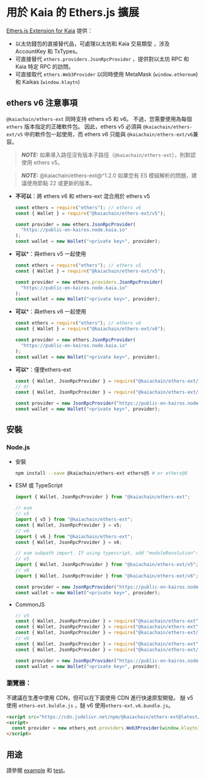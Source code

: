 # 用於 Kaia 的 Ethers.js 擴展

[Ethers.js Extension for Kaia](https://github.com/kaiachain/kaia-sdk/tree/main/ethers-ext) 提供：

- 以太坊錢包的直接替代品，可處理以太坊和 Kaia 交易類型
  ，涉及 AccountKey 和 TxTypes。
- 可直接替代 `ethers.providers.JsonRpcProvider` ，提供對以太坊 RPC 和
  Kaia 特定 RPC 的訪問。
- 可直接取代 `ethers.Web3Provider` 以同時使用 MetaMask (`window.ethereum`) 和 Kaikas (`window.klaytn`)

## ethers v6 注意事項

`@kaiachain/ethers-ext` 同時支持 ethers v5 和 v6。 不過，您需要使用為每個 `ethers` 版本指定的正確軟件包。 因此，ethers v5 必須與 `@kaiachain/ethers-ext/v5` 中的軟件包一起使用，而 ethers v6 只能與 `@kaiachain/ethers-ext/v6`兼容。

> **_NOTE:_**
> 如果導入路徑沒有版本子路徑（`@kaiachain/ethers-ext`），則默認使用 ethers v5。

> **_NOTE:_**
> @kaiachain/ethers-ext@^1.2.0 如果您有 ES 模組解析的問題，建議使用節點 22 或更新的版本。

- **不可以**：將 ethers v6 和 ethers-ext 混合用於 ethers v5

  ```js
  const ethers = require("ethers"); // ethers v6
  const { Wallet } = require("@kaiachain/ethers-ext/v5");

  const provider = new ethers.JsonRpcProvider(
    "https://public-en-kairos.node.kaia.io"
  );
  const wallet = new Wallet("<private key>", provider);
  ```

- **可以**\*：與ethers v5 一起使用

  ```js
  const ethers = require("ethers"); // ethers v5
  const { Wallet } = require("@kaiachain/ethers-ext/v5");

  const provider = new ethers.providers.JsonRpcProvider(
    "https://public-en-kairos.node.kaia.io"
  );
  const wallet = new Wallet("<private key>", provider);
  ```

- **可以**\*：與ethers v6 一起使用

  ```js
  const ethers = require("ethers"); // ethers v6
  const { Wallet } = require("@kaiachain/ethers-ext/v6");

  const provider = new ethers.JsonRpcProvider(
    "https://public-en-kairos.node.kaia.io"
  );
  const wallet = new Wallet("<private key>", provider);
  ```

- **可以**\*：僅使ethers-ext

  ```js
  const { Wallet, JsonRpcProvider } = require("@kaiachain/ethers-ext/v5");
  // or
  const { Wallet, JsonRpcProvider } = require("@kaiachain/ethers-ext/v6");

  const provider = new JsonRpcProvider("https://public-en-kairos.node.kaia.io");
  const wallet = new Wallet("<private key>", provider);
  ```

## 安裝

### Node.js

- 安裝
  ```sh
  npm install --save @kaiachain/ethers-ext ethers@5 # or ethers@6
  ```

- ESM 或 TypeScript

  ```ts
  import { Wallet, JsonRpcProvider } from "@kaiachain/ethers-ext";

  // esm
  // v5
  import { v5 } from "@kaiachain/ethers-ext";
  const { Wallet, JsonRpcProvider } = v5;
  // v6 
  import { v6 } from "@kaiachain/ethers-ext";
  const { Wallet, JsonRpcProvider } = v6;

  // esm subpath import. If using typescript, add "moduleResolution": "nodenext" to tsconfig.json
  // v5
  import { Wallet, JsonRpcProvider } from "@kaiachain/ethers-ext/v5";
  // v6
  import { Wallet, JsonRpcProvider } from "@kaiachain/ethers-ext/v6";

  const provider = new JsonRpcProvider("https://public-en-kairos.node.kaia.io");
  const wallet = new Wallet("<private key>", provider);
  ```

- CommonJS

  ```js
  // v5
  const { Wallet, JsonRpcProvider } = require("@kaiachain/ethers-ext");
  const { Wallet, JsonRpcProvider } = require("@kaiachain/ethers-ext").v5;
  const { Wallet, JsonRpcProvider } = require("@kaiachain/ethers-ext/v5");
  // v6
  const { Wallet, JsonRpcProvider } = require("@kaiachain/ethers-ext").v6;
  const { Wallet, JsonRpcProvider } = require("@kaiachain/ethers-ext/v6");

  const provider = new JsonRpcProvider("https://public-en-kairos.node.kaia.io");
  const wallet = new Wallet("<private key>", provider);
  ```

### 瀏覽器：

不建議在生產中使用 CDN，但可以在下面使用 CDN 進行快速原型開發。 醚 v5 使用 `ethers-ext.buldle.js` ，醚 v6 使用`ethers-ext.v6.bundle.js`。

```html
<script src="https://cdn.jsdelivr.net/npm/@kaiachain/ethers-ext@latest/dist/ethers-ext.bundle.js"></script>
<script>
  const provider = new ethers_ext.providers.Web3Provider(window.klaytn);
</script>
```

## 用途

請參閱 [example](https://github.com/kaiachain/kaia-sdk/tree/main/ethers-ext/example) 和 [test](https://github.com/kaiachain/kaia-sdk/tree/main/ethers-ext/test)。